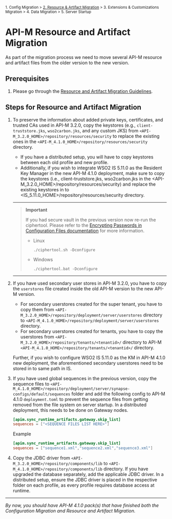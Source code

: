 <small> 1. Config Migration > [2. Resource & Artifact Migration](./resource-and-artifact-migration.md) > 3. Extensions & Customizations Migration > 4. Data Migration > 5. Server Startup </small>

# API-M Resource and Artifact Migration

As part of the migration process we need to move several API-M resource and artifact files from the older version to the new version. 

## Prerequisites

1. Please go through the [Resource and Artifact Migration Guidelines](../../../general-resource-and-artifact-migration.md).

## Steps for Resource and Artifact Migration

1. To preserve the information about added private keys, certificates, and trusted CAs used in API-M 3.2.0, copy the keystores (e.g., `client-truststore.jks`, `wso2carbon.jks`, and any custom JKS) from `<API-M_3.2.0_HOME>/repository/resources/security` to replace the existing ones in the `<API-M_4.1.0_HOME>/repository/resources/security` directory. 

   - If you have a distributed setup, you will have to copy keystores between each old profile and new profile.
   - Additionally, if you wish to integrate WSO2 IS 5.11.0 as the Resident Key Manager in the new API-M 4.1.0 deployment, make sure to copy the keystores (i.e., client-truststore.jks, wso2carbon.jks in the <API-M_3.2.0_HOME>/repository/resources/security) and replace the existing keystores in to <IS_5.11.0_HOME>/repository/resources/security directory.
    ---
    > **Important**
    > 
    > If you had secure vault in the previous version now re-run the ciphertool. Please refer to the [Encrypting Passwords in Configuration Files documentation](https://apim.docs.wso2.com/en/4.1.0/install-and-setup/setup/security/logins-and-passwords/working-with-encrypted-passwords/#encrypting-passwords-in-product-configurations) for more information.
    >  - Linux
    >    ```
    >    ./ciphertool.sh -Dconfigure
    >    ```
    >  - Windows
    >    ```
    >    ./ciphertool.bat -Dconfigure
    >    ```

    ---

2. If you have used secondary user stores in API-M 3.2.0, you have to copy the `userstores` file created inside the old API-M version to the new API-M version.

   - For secondary userstores created for the super tenant, you have to copy them from `<API-M_3.2.0_HOME>/repository/deployment/server/userstores` directory to `<API-M_4.1.0_HOME>/repository/deployment/server/userstores` directory.
   - For secondary userstores created for tenants, you have to copy the userstores from `<API-M_3.2.0_HOME>/repository/tenants/<tenantid>/`  directory to API-M `<API-M_4.1.0_HOME>/repository/tenants/<tenantid>/` directory.

   Further, if you wish to configure WSO2 IS 5.11.0 as the KM in API-M 4.1.0 new deployment, the aforementioned secondary userstores need to be stored in to same path in IS.


3. If you have used global sequences in the previous version, copy the sequence files to `<API-M_4.1.0_HOME>/repository/deployment/server/synapse-configs/default/sequences` folder and add the following config to API-M 4.1.0 `deployment.toml` to prevent the sequence files from getting removed from the file system on server startup. In a distributed deployment, this needs to be done on Gateway nodes.
   
    ```toml
    [apim.sync_runtime_artifacts.gateway.skip_list]
    sequences = ["<SEQUENCE FILES LIST HERE>"]
   ```
   
   Example
   ```toml
   [apim.sync_runtime_artifacts.gateway.skip_list]
   sequences = ["sequence1.xml","sequence2.xml","sequence3.xml"]
    ```

4. Copy the JDBC driver from `<API-M_3.2.0_HOME>/repository/components/lib` to `<API-M_4.1.0_HOME>/repository/components/lib` directory. If you have upgraded the database separately, add the applicable JDBC driver. In a distributed setup, ensure the JDBC driver is placed in the respective folder on each profile, as every profile requires database access at runtime.
   
---
*By now, you should have API-M 4.1.0 pack(s) that have finished both the Configuration Migration and Resource and Artifact Migration.*
